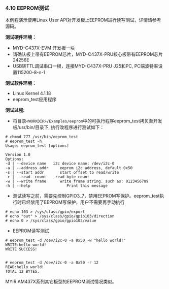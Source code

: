 ### 4.10 EEPROM测试

本例程演示使用Linux User API对开发板上EEPROM进行读写测试，详情请参考源码。

**测试硬件环境：**

* MYD-C437X-EVM 开发板一块  
* 请确认板上带有EEPROM芯片，MYD-C437X-PRU核心板带有EEPROM芯片24256E  
* USB转TTL调试串口一根，连接MYD-C437X-PRU J25和PC, PC端波特率设置115200-8-n-1

**测试软件环境：**

* Linux Kernel 4.1.18   
* eeprom\_test应用程序  

**测试过程:**

* 将目录`<WORKDIR>/Examples/eeprom`中的可执行程序eeprom\_test拷贝至开发板/usr/bin/目录下, 执行改程序进行测试如下：  

```
# chmod 777 /usr/bin/eeprom_test
# eeprom_test -h 
Usage: eeprom_test [options]

Version 1.0
Options:
-d | --device name   i2c device name: /dev/i2c-0
-a | --address addr     eeprom i2c address, default 0x50
-s | --start addr       start offset to read/write
-r | --read  count    read byte count
-w | --write frame      write frame string. such as: 0123456789
-h | --help                Print this message
```

* 测试读写之前，需要先控制GPIO3\_7，禁用EEPROM写保护。eeprom\_test执行时已经禁用了EEPROM写保护，用户不需要再手动执行

```
# echo 103 > /sys/class/gpio/export
# echo "out" > /sys/class/gpio/gpio103/direction
# echo 0 > /sys/class/gpio/gpio103/value
```

* EEPROM读写测试  

```
# eeprom_test -d /dev/i2c-0 -a 0x50 -w "hello world!"
WRITE:hello world!
WRITE SUCCESS!


# eeprom_test -d /dev/i2c-0 -a 0x50 -r 12
READ:hello world!
TOTAL 12 BYTES.
```

MYIR AM437X系列其它板型的EEPROM测试情况类似。

